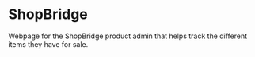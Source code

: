 # ShopBridge
Webpage for the ShopBridge product admin that helps track the different items they have for sale.
